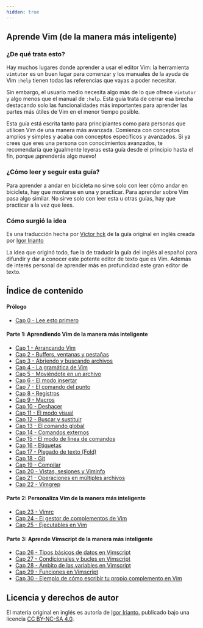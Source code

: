 ```yaml
---
hidden: true
---
```


## Aprende Vim \(de la manera más inteligente\)

### ¿De qué trata esto?

Hay muchos lugares donde aprender a usar el editor Vim: la herramienta `vimtutor` es un buen lugar para comenzar y los manuales de la ayuda de Vim `:help` tienen todas las referencias que vayas a poder necesitar.

Sin embargo, el usuario medio necesita algo más de lo que ofrece `vimtutor` y algo menos que el manual de `:help`. Esta guía trata de cerrar esa brecha destacando solo las funcionalidades más importantes para aprender las partes más útiles de Vim en el menor tiempo posible.

Esta guía está escrita tanto para principiantes como para personas que utilicen Vim de una manera más avanzada. Comienza con conceptos amplios y simples y acaba con conceptos específicos y avanzados. Si ya crees que eres una persona con conocimientos avanzados, te recomendaría que igualmente leyeras esta guía desde el principio hasta el fin, porque ¡aprenderás algo nuevo!

### ¿Cómo leer y seguir esta guía?

Para aprender a andar en bicicleta no sirve solo con leer cómo andar en bicicleta, hay que montarse en una y practicar. Para aprender sobre Vim pasa algo similar. No sirve solo con leer esta u otras guías, hay que practicar a la vez que lees.

### Cómo surgió la idea

Es una traducción hecha por [Victor hck](https://github.com/victorhck/Aprende-Vim) de la guía original en inglés creada por [Igor Irianto](https://github.com/iggredible/Learn-Vim)

La idea que originó todo, fue la de traducir la guía del inglés al español para difundir y dar a conocer este potente editor de texto que es Vim. Además de interés personal de aprender más en profundidad este gran editor de texto.

## Índice de contenido

#### Prólogo

* [Cap 0     - Lee esto primero](cap00-lee-esto-primero.md)

#### Parte 1: Aprendiendo Vim de la manera más inteligente

* [Cap 1  - Arrancando Vim](cap01-empezando-en-vim.md)
* [Cap 2  - Buffers, ventanas y pestañas](cap02-buffers-ventanas-pestanas.md)
* [Cap 3  - Abriendo y buscando archivos](cap03-abriendo-y-buscando-archivos.md)
* [Cap 4  - La gramática de Vim](cap04-gramatica-vim.md)
* [Cap 5  - Moviéndote en un archivo](cap05-moviendote-en-un-archivo.md)
* [Cap 6  - El modo insertar](cap06-modo-insertar.md)
* [Cap 7  - El comando del punto](cap07-el-comando-del-punto.md)
* [Cap 8  - Registros](cap08-registros.md)
* [Cap 9  - Macros](cap09-macros.md)
* [Cap 10 - Deshacer](cap10-deshacer.md)
* [Cap 11 - El modo visual](cap11-modo-visual.md)
* [Cap 12 - Buscar y sustituir](cap12-buscar-y-sustituir.md)
* [Cap 13 - El comando global](cap13-el-comando-global.md)
* [Cap 14 - Comandos externos](cap14-comandos-externos.md)
* [Cap 15 - El modo de línea de comandos](cap15-modo-linea-comandos.md)
* [Cap 16 - Etiquetas](cap16-etiquetas.md)
* [Cap 17 - Plegado de texto (Fold)](cap17-plegado.md)
* [Cap 18 - Git](cap18-git.md)
* [Cap 19 - Compilar](cap19-compilar.md)
* [Cap 20 - Vistas, sesiones y Viminfo](cap20-vistas-sesiones-viminfo.md)
* [Cap 21 - Operaciones en múltiples archivos](cap21-operaciones-múltiples-archivos.md)
* [Cap 22 - Vimgrep](cap22-vimgrep.md)

#### Parte 2: Personaliza Vim de la manera más inteligente

* [Cap 23 - Vimrc](cap23-vimrc.md)
* [Cap 24 - El gestor de complementos de Vim](cap24-paquetes-vim.md)
* [Cap 25 - Ejecutables en Vim](cap25-ejecutables-vim.md)

#### Parte 3: Aprende Vimscript de la manera más inteligente

* [Cap 26 - Tipos básicos de datos en Vimscript](cap26-tipos-basicos-datos-en-vimscript.md)
* [Cap 27 - Condicionales y bucles en Vimscript](cap27-condicionales-y-bucles-vimscript.md)
* [Cap 28 - Ámbito de las variables en Vimscript](cap28-ambito-variables-vimscript.md)
* [Cap 29 - Funciones en Vimscript](cap29-funciones-vimscript.md)
* [Cap 30 - Ejemplo de cómo escribir tu propio complemento en Vim](cap30-ejemplo-cómo-escribir-un-complemento.md)

## Licencia y derechos de autor

El materia original en inglés es autoría de [Igor Irianto.](https://github.com/iggredible/Learn-Vim) publicado bajo una licencia [CC BY-NC-SA 4.0](http://creativecommons.org/licenses/by-nc-sa/4.0/).
